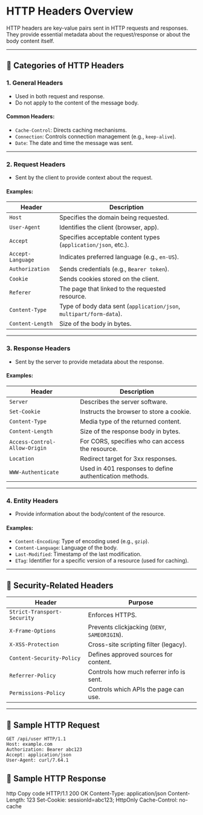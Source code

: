 # HTTP Headers Overview

HTTP headers are key-value pairs sent in HTTP requests and responses. They provide essential metadata about the request/response or about the body content itself.

---

## 📌 Categories of HTTP Headers

### 1. **General Headers**

- Used in both request and response.
- Do not apply to the content of the message body.

#### Common Headers:

- `Cache-Control`: Directs caching mechanisms.
- `Connection`: Controls connection management (e.g., `keep-alive`).
- `Date`: The date and time the message was sent.

---

### 2. **Request Headers**

- Sent by the client to provide context about the request.

#### Examples:

| Header            | Description                                                         |
| ----------------- | ------------------------------------------------------------------- |
| `Host`            | Specifies the domain being requested.                               |
| `User-Agent`      | Identifies the client (browser, app).                               |
| `Accept`          | Specifies acceptable content types (`application/json`, etc.).      |
| `Accept-Language` | Indicates preferred language (e.g., `en-US`).                       |
| `Authorization`   | Sends credentials (e.g., `Bearer token`).                           |
| `Cookie`          | Sends cookies stored on the client.                                 |
| `Referer`         | The page that linked to the requested resource.                     |
| `Content-Type`    | Type of body data sent (`application/json`, `multipart/form-data`). |
| `Content-Length`  | Size of the body in bytes.                                          |

---

### 3. **Response Headers**

- Sent by the server to provide metadata about the response.

#### Examples:

| Header                        | Description                                             |
| ----------------------------- | ------------------------------------------------------- |
| `Server`                      | Describes the server software.                          |
| `Set-Cookie`                  | Instructs the browser to store a cookie.                |
| `Content-Type`                | Media type of the returned content.                     |
| `Content-Length`              | Size of the response body in bytes.                     |
| `Access-Control-Allow-Origin` | For CORS, specifies who can access the resource.        |
| `Location`                    | Redirect target for 3xx responses.                      |
| `WWW-Authenticate`            | Used in 401 responses to define authentication methods. |

---

### 4. **Entity Headers**

- Provide information about the body/content of the resource.

#### Examples:

- `Content-Encoding`: Type of encoding used (e.g., `gzip`).
- `Content-Language`: Language of the body.
- `Last-Modified`: Timestamp of the last modification.
- `ETag`: Identifier for a specific version of a resource (used for caching).

---

## 🔐 Security-Related Headers

| Header                      | Purpose                                       |
| --------------------------- | --------------------------------------------- |
| `Strict-Transport-Security` | Enforces HTTPS.                               |
| `X-Frame-Options`           | Prevents clickjacking (`DENY`, `SAMEORIGIN`). |
| `X-XSS-Protection`          | Cross-site scripting filter (legacy).         |
| `Content-Security-Policy`   | Defines approved sources for content.         |
| `Referrer-Policy`           | Controls how much referrer info is sent.      |
| `Permissions-Policy`        | Controls which APIs the page can use.         |

---

## 🧪 Sample HTTP Request

```http
GET /api/user HTTP/1.1
Host: example.com
Authorization: Bearer abc123
Accept: application/json
User-Agent: curl/7.64.1

```

## 🧾 Sample HTTP Response

http
Copy code
HTTP/1.1 200 OK
Content-Type: application/json
Content-Length: 123
Set-Cookie: sessionId=abc123; HttpOnly
Cache-Control: no-cache
